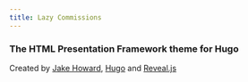 ```yaml
---
title: Lazy Commissions
---
```


### The HTML Presentation Framework theme for Hugo 

Created by [Jake Howard](https://github.com/RealOrangeOne/hugo-theme-revealjs), [Hugo](https://gohugo.io) and [Reveal.js](https://revealjs.com/#/)
